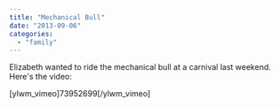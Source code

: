 ```yaml
---
title: "Mechanical Bull"
date: "2013-09-06"
categories: 
  - "family"
---
```


Elizabeth wanted to ride the mechanical bull at a carnival last weekend. Here's the video:

\[ylwm\_vimeo\]73952699\[/ylwm\_vimeo\]
